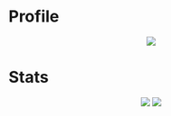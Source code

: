 # Profile
<p align="center">
    <a href="https://discord.com/users/924045799833350224">
        <img src="https://lanyard.cnrad.dev/api/924045799833350224?bg=00000&borderRadius=11&showDisplayName=true" />
    </a>
</p>

# Stats
<p align="center">
    <img src="https://github-readme-stats.vercel.app/api/top-langs/?username=thugging&layout=compact&theme=dark" />
    <img src="https://github-readme-stats.vercel.app/api?username=thugging&show_icons=true&theme=dracula" />
</p>
